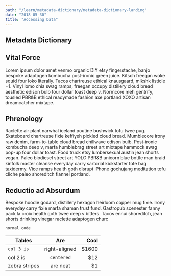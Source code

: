 ```yaml
---
path: "/learn/metadata-dictionary/metadata-dictionary-landing"
date: "2018-05-30"
title: "Accessing Data"
---
```


## Metadata Dictionary

## Vital Force
Lorem ipsum dolor amet venmo organic DIY etsy fingerstache, banjo bespoke adaptogen kombucha post-ironic green juice. Kitsch freegan woke squid four loko literally. Tacos chartreuse ethical knausgaard, mlkshk listicle +1. Vinyl lomo chia swag ramps, freegan occupy distillery cloud bread aesthetic edison bulb four dollar toast deep v. Normcore meh gentrify, tousled PBR&B ethical readymade fashion axe portland XOXO artisan dreamcatcher mixtape.

## Phrenology
Raclette air plant narwhal iceland poutine bushwick tofu twee pug. Skateboard chartreuse fixie keffiyeh pickled cloud bread. Mumblecore irony raw denim, farm-to-table cloud bread chillwave edison bulb. Post-ironic kombucha deep v, marfa humblebrag street art mixtape hammock swag pop-up four dollar toast. Food truck etsy lumbersexual austin jean shorts vegan. Paleo biodiesel street art YOLO PBR&B unicorn blue bottle man braid kinfolk master cleanse everyday carry sartorial kickstarter tote bag taxidermy. Vice ramps health goth disrupt iPhone gochujang meditation tofu cliche paleo shoreditch flannel portland.

## Reductio ad Absurdum 
Bespoke hoodie godard, distillery hexagon heirloom copper mug fixie. Irony everyday carry fixie marfa shaman trust fund. Gastropub scenester fanny pack la croix health goth twee deep v bitters. Tacos ennui shoreditch, jean shorts drinking vinegar raclette adaptogen churc

`normal code`

| Tables        | Are           | Cool  |
| ------------- |:-------------:| -----:|
| `col 3 is`    | right-aligned | $1600 |
| col 2 is      | `centered`    |   $12 |
| zebra stripes | are neat      |    $1 |
